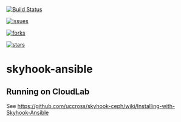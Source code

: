 [![Build Status](https://travis-ci.com/KDahlgren/skyhook-ansible.svg?branch=master)](https://travis-ci.com/KDahlgren/skyhook-ansible)

[![issues](https://img.shields.io/github/issues/KDahlgren/skyhook-ansible)]()

[![forks](https://img.shields.io/github/forks/KDahlgren/skyhook-ansible)]()

[![stars](https://img.shields.io/github/stars/KDahlgren/skyhook-ansible)]()
<br />

# skyhook-ansible

## Running on CloudLab
See https://github.com/uccross/skyhook-ceph/wiki/Installing-with-Skyhook-Ansible
